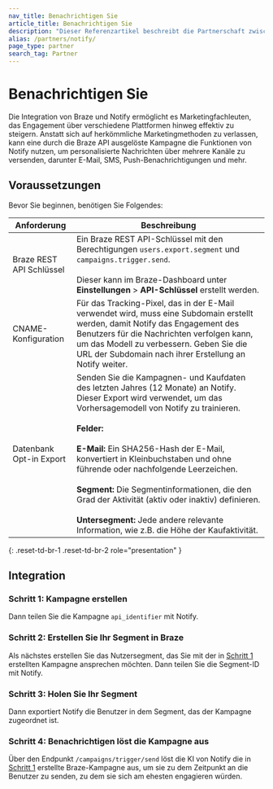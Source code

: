 ```yaml
---
nav_title: Benachrichtigen Sie
article_title: Benachrichtigen Sie
description: "Dieser Referenzartikel beschreibt die Partnerschaft zwischen Braze und Notify, einer Omnichannel-Personalisierungslösung in Echtzeit, die Personalisierung über den gesamten Kundenlebenszyklus hinweg bietet."
alias: /partners/notify/
page_type: partner
search_tag: Partner
---
```


# Benachrichtigen Sie

> 

Die Integration von Braze und Notify ermöglicht es Marketingfachleuten, das Engagement über verschiedene Plattformen hinweg effektiv zu steigern. Anstatt sich auf herkömmliche Marketingmethoden zu verlassen, kann eine durch die Braze API ausgelöste Kampagne die Funktionen von Notify nutzen, um personalisierte Nachrichten über mehrere Kanäle zu versenden, darunter E-Mail, SMS, Push-Benachrichtigungen und mehr.

## Voraussetzungen

Bevor Sie beginnen, benötigen Sie Folgendes:

| Anforderung          | Beschreibung                                                                                                                                |
|-----------------------|--------------------------------------------------------------------------------------------------------------------------------------------|
|  Braze REST API Schlüssel  | Ein Braze REST API-Schlüssel mit den Berechtigungen `users.export.segment` und `campaigns.trigger.send`. <br><br> Dieser kann im Braze-Dashboard unter **Einstellungen** > **API-Schlüssel** erstellt werden. |
| CNAME-Konfiguration | Für das Tracking-Pixel, das in der E-Mail verwendet wird, muss eine Subdomain erstellt werden, damit Notify das Engagement des Benutzers für die Nachrichten verfolgen kann, um das Modell zu verbessern. Geben Sie die URL der Subdomain nach ihrer Erstellung an Notify weiter. |
| Datenbank Opt-in Export | Senden Sie die Kampagnen- und Kaufdaten des letzten Jahres (12 Monate) an Notify. ​Dieser Export wird verwendet, um das Vorhersagemodell von Notify zu trainieren. <br><br> **Felder:** <br><br> **E-Mail:** Ein SHA256-Hash der E-Mail, konvertiert in Kleinbuchstaben und ohne führende oder nachfolgende Leerzeichen.<br><br>**Segment:** Die Segmentinformationen, die den Grad der Aktivität (aktiv oder inaktiv) definieren.<br><br>**Untersegment:** Jede andere relevante Information, wie z.B. die Höhe der Kaufaktivität.|
{: .reset-td-br-1 .reset-td-br-2 role="presentation" }

## Integration

### Schritt 1: Kampagne erstellen

 Dann teilen Sie die Kampagne `api_identifier` mit Notify.

### Schritt 2: Erstellen Sie Ihr Segment in Braze

Als nächstes erstellen Sie das Nutzersegment, das Sie mit der in [Schritt 1](#step-1-create-your-campaign) erstellten Kampagne ansprechen möchten. Dann teilen Sie die Segment-ID mit Notify.

### Schritt 3: Holen Sie Ihr Segment

Dann exportiert Notify die Benutzer in dem Segment, das der Kampagne zugeordnet ist.

### Schritt 4: Benachrichtigen löst die Kampagne aus

Über den Endpunkt `/campaigns/trigger/send` löst die KI von Notify die in [Schritt 1](#step-1-create-your-campaign) erstellte Braze-Kampagne aus, um sie zu dem Zeitpunkt an die Benutzer zu senden, zu dem sie sich am ehesten engagieren würden.
